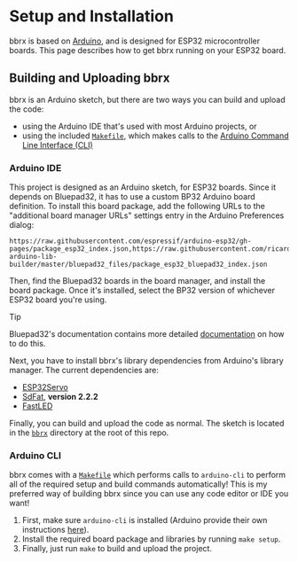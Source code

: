 # Setup and Installation
bbrx is based on [Arduino](https://www.arduino.cc/), and is designed for ESP32 microcontroller boards.  This page describes how to get bbrx running on your ESP32 board.

## Building and Uploading bbrx
bbrx is an Arduino sketch, but there are two ways you can build and upload the code:
- using the Arduino IDE that's used with most Arduino projects, or
- using the included [`Makefile`](./Makefile), which makes calls to the [Arduino Command Line Interface (CLI)](https://github.com/arduino/arduino-cli)

### Arduino IDE
This project is designed as an Arduino sketch, for ESP32 boards.  Since it depends on Bluepad32, it has to use a custom BP32 Arduino board definition.  To install this board package, add the following URLs to the "additional board manager URLs" settings entry in the Arduino Preferences dialog:

```
https://raw.githubusercontent.com/espressif/arduino-esp32/gh-pages/package_esp32_index.json,https://raw.githubusercontent.com/ricardoquesada/esp32-arduino-lib-builder/master/bluepad32_files/package_esp32_bluepad32_index.json
```

Then, find the Bluepad32 boards in the board manager, and install the board package.  Once it's installed, select the BP32 version of whichever ESP32 board you're using.

> [!TIP]
> Bluepad32's documentation contains more detailed [documentation](https://bluepad32.readthedocs.io/en/latest/plat_arduino/) on how to do this.

Next, you have to install bbrx's library dependencies from Arduino's library manager.  The current dependencies are:
- [ESP32Servo](https://github.com/madhephaestus/ESP32Servo)
- [SdFat](https://github.com/greiman/SdFat), **version 2.2.2**
- [FastLED](https://github.com/FastLED/FastLED)

Finally, you can build and upload the code as normal.  The sketch is located in the [`bbrx`](../../bbrx/) directory at the root of this repo.

### Arduino CLI
bbrx comes with a [`Makefile`](./Makefile) which performs calls to `arduino-cli` to perform all of the required setup and build commands automatically!  This is my preferred way of building bbrx since you can use any code editor or IDE you want!

1. First, make sure `arduino-cli` is installed (Arduino provide their own instructions [here](https://arduino.github.io/arduino-cli/1.0/installation/)).  
2. Install the required board package and libraries by running `make setup`.  
3. Finally, just run `make` to build and upload the project.